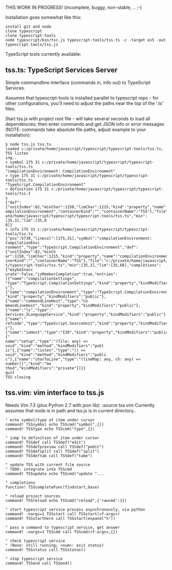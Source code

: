 
THIS WORK IN PROGRESS! (incomplete, buggy, non-stable, .. ;-)

Installation goes somewhat like this:

  ```
  install git and node
  clone typescript
  clone typescript-tools
  node typescript/bin/tsc.js typescript-tools/tss.ts -c -target es5 -out typescript-tools/tss.js
  ```

TypeScript tools currently available:

## tss.ts: TypeScript Services Server

  Simple commandline interface (commands in, info out) to TypeScript Services.

  Assumes that typescript-tools is installed parallel to typescript repo -
  for other configurations, you'll need to adjust the paths near the top of the '.ts' files.

  Start tss.js with project root file - will take several seconds to load 
  all dependencies; then enter commands and get JSON info or error messages
  (NOTE: commands take absolute file paths, adjust example to your installation):

  ```
  $ node tss.js tss.ts
  loaded c:/private/home/javascript/typescript/typescript-tools/tss.ts, TSS listen
  ing..
  > symbol 175 31 c:/private/home/javascript/typescript/typescript-tools/tss.ts
  "compilationEnvironment: CompilationEnvironment"
  > type 175 31 c:/private/home/javascript/typescript/typescript-tools/tss.ts
  "TypeScript.CompilationEnvironment"
  > definition 175 31 c:/private/home/javascript/typescript/typescript-tools/tss.t
  s
  {"def":{"unitIndex":82,"minChar":1150,"limChar":1215,"kind":"property","name":"c
  ompilationEnvironment","containerKind":"","containerName":"TSS"},"file":"c:/priv
  ate/home/javascript/typescript/typescript-tools/tss.ts","min":[35,3],"lim":[35,6
  8]}
  > info 175 31 c:/private/home/javascript/typescript/typescript-tools/tss.ts
  {"pos":5738,"linecol":[175,31],"symbol":"compilationEnvironment: CompilationEnvi
  ronment","type":"TypeScript.CompilationEnvironment","def":{"unitIndex":82,"minCh
  ar":1150,"limChar":1215,"kind":"property","name":"compilationEnvironment","conta
  inerKind":"","containerName":"TSS"},"file":"c:/private/home/javascript/typescrip
  t/typescript-tools/tss.ts","min":[35,3],"lim":[35,68],"completions":{"maybeInacc
  urate":false,"isMemberCompletion":true,"entries":[{"name":"compilationSettings",
  "type":"TypeScript.CompilationSettings","kind":"property","kindModifiers":"publi
  c"},{"name":"compilationEnvironment","type":"TypeScript.CompilationEnvironment",
  "kind":"property","kindModifiers":"public"},{"name":"commandLineHost","type":"Co
  mmandLineHost","kind":"property","kindModifiers":"public"},{"name":"ls","type":"
  Services.ILanguageService","kind":"property","kindModifiers":"public"},{"name":"
  refcode","type":"TypeScript.SourceUnit","kind":"property","kindModifiers":"publi
  c"},{"name":"ioHost","type":"IIO","kind":"property","kindModifiers":"public"},{"
  name":"setup","type":"(file: any) => void","kind":"method","kindModifiers":"publ
  ic"},{"name":"listen","type":"() => void","kind":"method","kindModifiers":"publi
  c"},{"name":"charToLine","type":"(lineMap: any, ch: any) => number[]","kind":"me
  thod","kindModifiers":"private"}]}}
  quit
  TSS closing
  ```

## tss.vim: vim interface to tss.js

  Needs Vim 7.3 (plus Python 2.7 with json lib): :source tss.vim
  Currently assumes that node is in path and tss.js is in current directory..

  ```
  " echo symbol/type of item under cursor
  command! TSSsymbol echo TSScmd("symbol",{})
  command! TSStype echo TSScmd("type",{})

  " jump to definition of item under cursor
  command! TSSdef call TSSdef("edit")
  command! TSSdefpreview call TSSdef("pedit")
  command! TSSdefsplit call TSSdef("split")
  command! TSSdeftab call TSSdef("tabe")

  " update TSS with current file source
  " TODO: integrate into TSScmd
  command! TSSupdate echo TSScmd("update "...

  " completions
  function! TSScompleteFunc(findstart,base)

  " reload project sources
  command! TSSreload echo TSScmd("reload",{'rawcmd':1})

  " start typescript service process asynchronously, via python
  command! -nargs=1 TSSstart call TSSstart(<f-args>)
  command! TSSstarthere call TSSstart(expand("%"))

  " pass a command to typescript service, get answer
  command! -nargs=1 TSScmd call TSScmd(<f-args>,{})

  " check typescript service
  " (None: still running; <num>: exit status)
  command! TSSstatus call TSSstatus()

  " stop typescript service
  command! TSSend call TSSend()
  ```

